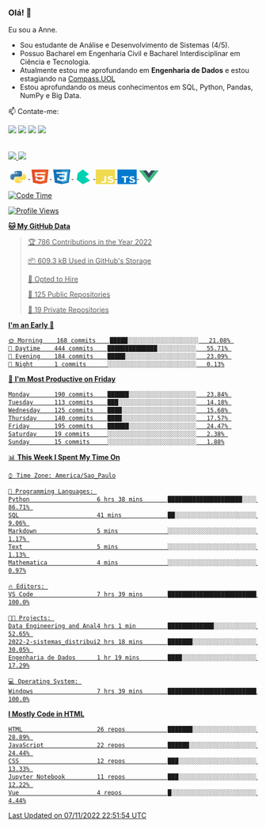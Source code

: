 ### Olá! 👋
Eu sou a Anne. 
- Sou estudante de Análise e Desenvolvimento de Sistemas (4/5).
- Possuo Bacharel em Engenharia Civil e Bacharel Interdisciplinar em Ciência e Tecnologia.
- Atualmente estou me aprofundando em **Engenharia de Dados** e estou estagiando na [Compass.UOL](https://compass.uol/pt/home/) 
- Estou aprofundando os meus conhecimentos em SQL, Python, Pandas, NumPy e Big Data.

📫 Contate-me: 

<div>
<a href="https://www.instagram.com/annekarolinefc/" target="_blank"><img src="https://img.shields.io/badge/-Instagram-%23E4405F?style=for-the-badge&logo=instagram&logoColor=white" target="_blank"></a> 
<a href = "mailto:annekarolinefc@gmail.com"><img src="https://img.shields.io/badge/-Gmail-%23333?style=for-the-badge&logo=gmail&logoColor=white" target="_blank"></a>
<a href="https://www.linkedin.com/in/devannekarolinefc/" target="_blank"><img src="https://img.shields.io/badge/-LinkedIn-%230077B5?style=for-the-badge&logo=linkedin&logoColor=white" target="_blank"></a> 
<a href="https://api.whatsapp.com/send?phone=5533991375118&text=Ol%C3%A1%20Anne!%20" target="_blank"><img src="https://img.shields.io/badge/WhatsApp-25D366?style=for-the-badge&logo=whatsapp&logoColor=white" target="_blank"></a>
</div>

</br>

</br>
<div>
  <a href="https://github.com/annekarolinefc">
  <img height="180em" src="https://github-readme-stats.vercel.app/api?username=annekarolinefc&show_icons=true&theme=dracula&include_all_commits=true&count_private=true"/>
  <img height="180em" src="https://github-readme-stats.vercel.app/api/top-langs/?username=annekarolinefc&layout=compact&langs_count=7&theme=dracula"/>
</div>
  
  <div style="display: inline_block"><br>  
  <img align="center" alt="Anne-Python" height="30" width="40" src="https://raw.githubusercontent.com/devicons/devicon/master/icons/python/python-original.svg">
  <img align="center" alt="Anne-HTML" height="30" width="40" src="https://raw.githubusercontent.com/devicons/devicon/master/icons/html5/html5-original.svg">
  <img align="center" alt="Anne-CSS" height="30" width="40"
 src="https://raw.githubusercontent.com/devicons/devicon/master/icons/css3/css3-original.svg">
  <img align="center" alt="Anne-Bulma" height="30" width="40"
 src="https://github.com/devicons/devicon/blob/master/icons/bulma/bulma-plain.svg">
  <img align="center" alt="Anne-Js" height="30" width="40" src="https://raw.githubusercontent.com/devicons/devicon/master/icons/javascript/javascript-plain.svg">
    <img align="center" alt="Anne-Ts" height="30" width="40" src="https://github.com/devicons/devicon/blob/master/icons/typescript/typescript-original.svg">
      <img align="center" alt="Anne-Vue" height="30" width="40" src="https://github.com/devicons/devicon/blob/master/icons/vuejs/vuejs-original.svg">
</div>
<!--
  <img align="center" alt="Anne-An" height="30" width="40" src="https://github.com/devicons/devicon/blob/master/icons/angularjs/angularjs-original.svg">

-->
</br>
</br>
</br>
<!--START_SECTION:waka-->
![Code Time](http://img.shields.io/badge/Code%20Time-28%20hrs%2056%20mins-blue)

![Profile Views](http://img.shields.io/badge/Profile%20Views-2-blue)

**🐱 My GitHub Data** 

> 🏆 786 Contributions in the Year 2022
 > 
> 📦 609.3 kB Used in GitHub's Storage 
 > 
> 💼 Opted to Hire
 > 
> 📜 125 Public Repositories 
 > 
> 🔑 19 Private Repositories  
 > 
**I'm an Early 🐤** 

```text
🌞 Morning    168 commits    █████░░░░░░░░░░░░░░░░░░░░   21.08% 
🌇 Daytime    444 commits    ██████████████░░░░░░░░░░░   55.71% 
🌃 Evening    184 commits    █████░░░░░░░░░░░░░░░░░░░░   23.09% 
🌙 Night      1 commits      ░░░░░░░░░░░░░░░░░░░░░░░░░   0.13%

```
📅 **I'm Most Productive on Friday** 

```text
Monday       190 commits    ██████░░░░░░░░░░░░░░░░░░░   23.84% 
Tuesday      113 commits    ███░░░░░░░░░░░░░░░░░░░░░░   14.18% 
Wednesday    125 commits    ████░░░░░░░░░░░░░░░░░░░░░   15.68% 
Thursday     140 commits    ████░░░░░░░░░░░░░░░░░░░░░   17.57% 
Friday       195 commits    ██████░░░░░░░░░░░░░░░░░░░   24.47% 
Saturday     19 commits     ░░░░░░░░░░░░░░░░░░░░░░░░░   2.38% 
Sunday       15 commits     ░░░░░░░░░░░░░░░░░░░░░░░░░   1.88%

```


📊 **This Week I Spent My Time On** 

```text
⌚︎ Time Zone: America/Sao_Paulo

💬 Programming Languages: 
Python                   6 hrs 38 mins       █████████████████████░░░░   86.71% 
SQL                      41 mins             ██░░░░░░░░░░░░░░░░░░░░░░░   9.06% 
Markdown                 5 mins              ░░░░░░░░░░░░░░░░░░░░░░░░░   1.17% 
Text                     5 mins              ░░░░░░░░░░░░░░░░░░░░░░░░░   1.13% 
Mathematica              4 mins              ░░░░░░░░░░░░░░░░░░░░░░░░░   0.97%

🔥 Editors: 
VS Code                  7 hrs 39 mins       █████████████████████████   100.0%

🐱‍💻 Projects: 
Data Engineering and Anal4 hrs 1 min         █████████████░░░░░░░░░░░░   52.65% 
2022-2-sistemas_distribui2 hrs 18 mins       ███████░░░░░░░░░░░░░░░░░░   30.05% 
Engenharia de Dados      1 hr 19 mins        ████░░░░░░░░░░░░░░░░░░░░░   17.29%

💻 Operating System: 
Windows                  7 hrs 39 mins       █████████████████████████   100.0%

```

**I Mostly Code in HTML** 

```text
HTML                     26 repos            ███████░░░░░░░░░░░░░░░░░░   28.89% 
JavaScript               22 repos            ██████░░░░░░░░░░░░░░░░░░░   24.44% 
CSS                      12 repos            ███░░░░░░░░░░░░░░░░░░░░░░   13.33% 
Jupyter Notebook         11 repos            ███░░░░░░░░░░░░░░░░░░░░░░   12.22% 
Vue                      4 repos             █░░░░░░░░░░░░░░░░░░░░░░░░   4.44%

```



 Last Updated on 07/11/2022 22:51:54 UTC
<!--END_SECTION:waka-->
  
